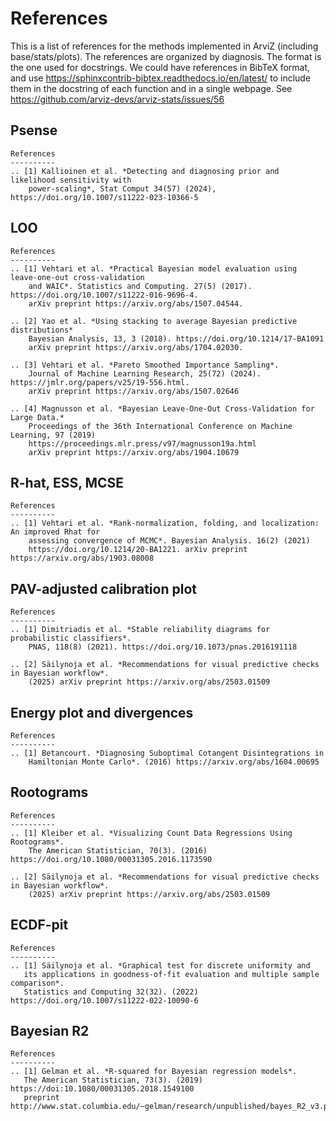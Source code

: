 # References

This is a list of references for the methods implemented in ArviZ (including base/stats/plots).
The references are organized by diagnosis. The format is the one used for docstrings.
We could have references in BibTeX format, and use https://sphinxcontrib-bibtex.readthedocs.io/en/latest/ 
to include them in the docstring of each function and in a single webpage.
See https://github.com/arviz-devs/arviz-stats/issues/56


## Psense

    References
    ----------
    .. [1] Kallioinen et al. *Detecting and diagnosing prior and likelihood sensitivity with
        power-scaling*, Stat Comput 34(57) (2024), https://doi.org/10.1007/s11222-023-10366-5


## LOO

    References
    ----------
    .. [1] Vehtari et al. *Practical Bayesian model evaluation using leave-one-out cross-validation
        and WAIC*. Statistics and Computing. 27(5) (2017). https://doi.org/10.1007/s11222-016-9696-4.
        arXiv preprint https://arxiv.org/abs/1507.04544.

    .. [2] Yao et al. *Using stacking to average Bayesian predictive distributions*
        Bayesian Analysis, 13, 3 (2018). https://doi.org/10.1214/17-BA1091 
        arXiv preprint https://arxiv.org/abs/1704.02030.

    .. [3] Vehtari et al. *Pareto Smoothed Importance Sampling*.
        Journal of Machine Learning Research, 25(72) (2024). https://jmlr.org/papers/v25/19-556.html.
        arXiv preprint https://arxiv.org/abs/1507.02646

    .. [4] Magnusson et al. *Bayesian Leave-One-Out Cross-Validation for Large Data.*
        Proceedings of the 36th International Conference on Machine Learning, 97 (2019)
        https://proceedings.mlr.press/v97/magnusson19a.html
        arXiv preprint https://arxiv.org/abs/1904.10679


## R-hat, ESS, MCSE

    References
    ----------
    .. [1] Vehtari et al. *Rank-normalization, folding, and localization: An improved Rhat for
        assessing convergence of MCMC*. Bayesian Analysis. 16(2) (2021)
        https://doi.org/10.1214/20-BA1221. arXiv preprint https://arxiv.org/abs/1903.08008
 

 ## PAV-adjusted calibration plot

    References
    ----------
    .. [1] Dimitriadis et al. *Stable reliability diagrams for probabilistic classifiers*.
        PNAS, 118(8) (2021). https://doi.org/10.1073/pnas.2016191118

    .. [2] Säilynoja et al. *Recommendations for visual predictive checks in Bayesian workflow*. 
        (2025) arXiv preprint https://arxiv.org/abs/2503.01509


## Energy plot and divergences

    References
    ----------
    .. [1] Betancourt. *Diagnosing Suboptimal Cotangent Disintegrations in
        Hamiltonian Monte Carlo*. (2016) https://arxiv.org/abs/1604.00695

## Rootograms

    References
    ----------
    .. [1] Kleiber et al. *Visualizing Count Data Regressions Using Rootograms*. 
        The American Statistician, 70(3). (2016) https://doi.org/10.1080/00031305.2016.1173590

    .. [2] Säilynoja et al. *Recommendations for visual predictive checks in Bayesian workflow*. 
        (2025) arXiv preprint https://arxiv.org/abs/2503.01509

## ECDF-pit

    References
    ----------
    .. [1] Säilynoja et al. *Graphical test for discrete uniformity and
       its applications in goodness-of-fit evaluation and multiple sample comparison*.
       Statistics and Computing 32(32). (2022) https://doi.org/10.1007/s11222-022-10090-6

## Bayesian R2

    References
    ----------
    .. [1] Gelman et al. *R-squared for Bayesian regression models*.
       The American Statistician, 73(3). (2019) https://doi:10.1080/00031305.2018.1549100
       preprint http://www.stat.columbia.edu/~gelman/research/unpublished/bayes_R2_v3.pdf

